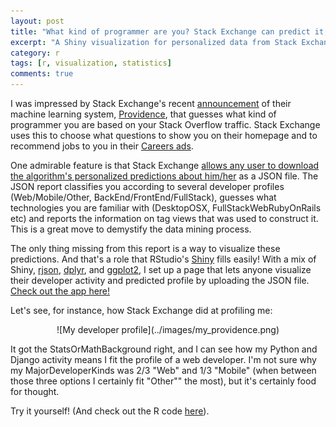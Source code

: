 ```yaml
---
layout: post
title: "What kind of programmer are you? Stack Exchange can predict it, Shiny can graph it"
excerpt: "A Shiny visualization for personalized data from Stack Exchange's machine learning system Providence"
category: r
tags: [r, visualization, statistics]
comments: true
---
```


I was impressed by Stack Exchange's recent [announcement](http://blog.stackoverflow.com/2015/01/targeted-jobs-for-stack-overflow/) of their machine learning system, [Providence](http://kevinmontrose.com/2015/01/27/providence-machine-learning-at-stack-exchange/), that guesses what kind of programmer you are based on your Stack Overflow traffic. Stack Exchange uses this to choose what questions to show you on their homepage and to recommend jobs to you in their [Careers ads](http://careers.stackoverflow.com/).

One admirable feature is that Stack Exchange [allows any user to download the algorithm's personalized predictions about him/her](http://stackoverflow.com/users/prediction-data) as a JSON file. The JSON report classifies you according to several developer profiles (Web/Mobile/Other, BackEnd/FrontEnd/FullStack), guesses what technologies you are familiar with (DesktopOSX, FullStackWebRubyOnRails etc) and reports the information on tag views that was used to construct it. This is a great move to demystify the data mining process.

The only thing missing from this report is a way to visualize these predictions. And that's a role that RStudio's [Shiny](http://shiny.rstudio.com/) fills easily! With a mix of Shiny, [rjson](http://cran.r-project.org/web/packages/rjson/index.html), [dplyr](https://github.com/hadley/dplyr), and [ggplot2](http://ggplot2.org/), I set up a page that lets anyone visualize their developer activity and predicted profile by uploading the JSON file. <a href="https://dgrtwo.shinyapps.io/providence_viewer/">Check out the app here!</a>

Let's see, for instance, how Stack Exchange did at profiling me:

<center>
![My developer profile](../images/my_providence.png)
</center>

It got the StatsOrMathBackground right, and I can see how my Python and Django activity means I fit the profile of a web developer. I'm not sure why my MajorDeveloperKinds was 2/3 "Web" and 1/3 "Mobile" (when between those three options I certainly fit "Other"" the most), but it's certainly food for thought.

Try it yourself! (And check out the R code [here](https://github.com/dgrtwo/providence-viewer)).
